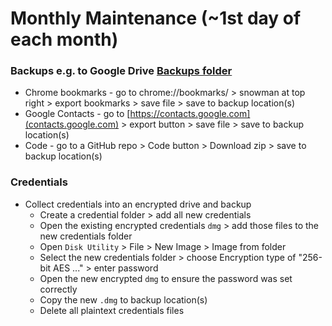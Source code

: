 # Monthly Maintenance (~1st day of each month)

### Backups e.g. to Google Drive [Backups folder](https://drive.google.com/drive/u/0/folders/1ZPrKNiOxw9zRAG6sz0WC9L2u2Um3CaLq)
- Chrome bookmarks - go to chrome://bookmarks/ > snowman at top right > export bookmarks > save file > save to backup location(s)
- Google Contacts - go to [https://contacts.google.com](contacts.google.com) > export button > save file > save to backup location(s)
- Code - go to a GitHub repo > Code button > Download zip > save to backup location(s)

### Credentials
- Collect credentials into an encrypted drive and backup
  - Create a credential folder > add all new credentials
  - Open the existing encrypted credentials `dmg` > add those files to the new credentials folder
  - Open `Disk Utility` > File > New Image > Image from folder
  - Select the new credentials folder > choose Encryption type of "256-bit AES ..." > enter password
  - Open the new encrypted `dmg` to ensure the password was set correctly
  - Copy the new `.dmg` to backup location(s)
  - Delete all plaintext credentials files

